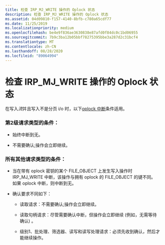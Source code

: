 ```yaml
---
title: 检查 IRP_MJ_WRITE 操作的 Oplock 状态
description: 检查 IRP_MJ_WRITE 操作的 Oplock 状态
ms.assetid: 04d09810-f157-4140-8bfb-c780a65cdf77
ms.date: 11/25/2019
ms.localizationpriority: medium
ms.openlocfilehash: be4e9f836ae3630838e87afd0f84dc0c1bd06955
ms.sourcegitcommit: 7b9c3ba12b05bbf78275395bbe3a287d2c31bcf4
ms.translationtype: MT
ms.contentlocale: zh-CN
ms.lasthandoff: 08/28/2020
ms.locfileid: "89064994"
---
```

# <a name="checking-the-oplock-state-of-an-irp_mj_write-operation"></a>检查 IRP_MJ_WRITE 操作的 Oplock 状态

在写入*流*并且写入不是分页 i/o 时，以下[oplock 中断](./breaking-oplocks.md)条件适用。

### <a name="conditions-for-a-level-2-request-type"></a>第2级请求类型的条件：

- 始终中断到无。

- 不需要确认;操作会立即继续。

### <a name="conditions-for-all-other-request-types"></a>所有其他请求类型的条件：

- 当在带有 oplock 密钥的某个 FILE_OBJECT 上发生写入操作时 IRP_MJ_WRITE 中断，该操作与拥有 oplock 的 FILE_OBJECT 的键不同。 如果 oplock 中断，则中断到无。

- 确认要求不同如下：

  - 读取请求：不需要确认;操作会立即继续。
  
  - 读取句柄请求：尽管需要确认中断，但操作会立即继续 (例如，无需等待确认) 。
  
  - 级别1、批处理、筛选器、读写和读写处理请求：必须先收到确认，然后才能继续操作。